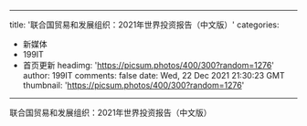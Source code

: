 
---
title: '联合国贸易和发展组织：2021年世界投资报告（中文版）'
categories: 
 - 新媒体
 - 199IT
 - 首页更新
headimg: 'https://picsum.photos/400/300?random=1276'
author: 199IT
comments: false
date: Wed, 22 Dec 2021 21:30:23 GMT
thumbnail: 'https://picsum.photos/400/300?random=1276'
---

<div>   
联合国贸易和发展组织：2021年世界投资报告（中文版）  
</div>
            